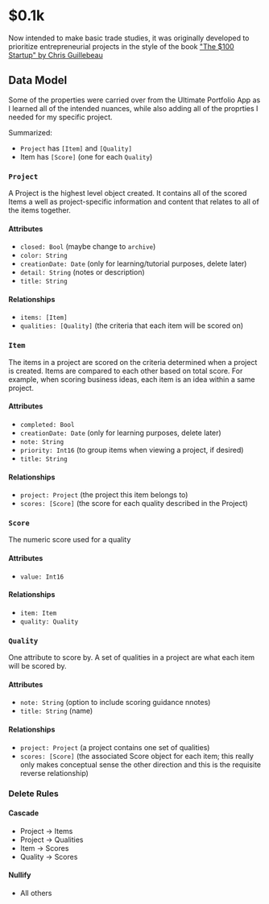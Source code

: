 # $0.1k
Now intended to make basic trade studies, it was originally developed to prioritize entrepreneurial projects in the style of the book ["The $100 Startup" by Chris Guillebeau](https://100startup.com)

## Data Model
Some of the properties were carried over from the Ultimate Portfolio App as I learned all of the intended nuances, while also adding all of the proprties I needed for my specific project. 

Summarized:

* `Project` has `[Item]` and `[Quality]`
* Item has `[Score]` (one for each `Quality`)

### `Project`
A Project is the highest level object created. It contains all of the scored Items a well as project-specific information and content that relates to all of the items together. 

#### Attributes
* `closed: Bool` (maybe change to `archive`)
* `color: String`
* `creationDate: Date` (only for learning/tutorial purposes, delete later)
* `detail: String` (notes or description)
* `title: String`

#### Relationships
* `items: [Item]`
* `qualities: [Quality]` (the criteria that each item will be scored on)

### `Item`
The items in a project are scored on the criteria determined when a project is created. Items are compared to each other based on total score. For example, when scoring business ideas, each item is an idea within a same project.

#### Attributes
* `completed: Bool`
* `creationDate: Date` (only for learning purposes, delete later)
* `note: String`
* `priority: Int16` (to group items when viewing a project, if desired)
* `title: String`

#### Relationships
* `project: Project` (the project this item belongs to)
* `scores: [Score]` (the score for each quality described in the Project)

### `Score`
The numeric score used for a quality

#### Attributes
* `value: Int16`

#### Relationships
* `item: Item`
* `quality: Quality`

### `Quality`
One attribute to score by. A set of qualities in a project are what each item will be scored by.

#### Attributes
* `note: String` (option to include scoring guidance nnotes)
* `title: String` (name)

#### Relationships
* `project: Project` (a project contains one set of qualities)
* `scores: [Score]` (the associated Score object for each item; this really only makes conceptual sense the other direction and this is the requisite reverse relationship)

### Delete Rules
#### Cascade
* Project &rarr; Items
* Project &rarr; Qualities
* Item &rarr; Scores
* Quality &rarr; Scores

#### Nullify
* All others